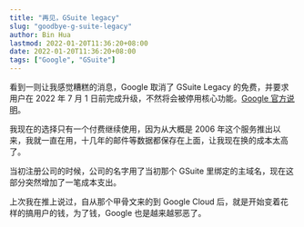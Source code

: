 ```yaml
---
title: "再见，GSuite legacy"
slug: "goodbye-g-suite-legacy"
author: Bin Hua
lastmod: 2022-01-20T11:36:20+08:00
date: 2022-01-20T11:36:20+08:00
tags: ["Google", "GSuite"]
---
```


看到一则让我感觉糟糕的消息，Google 取消了 GSuite Legacy 的免费，并要求用户在 2022 年 7 月 1 日前完成升级，不然将会被停用核心功能。[Google 官方说明](https://support.google.com/a/answer/60217?hl=zh-Hans)。

我现在的选择只有一个付费继续使用，因为从大概是 2006 年这个服务推出以来，我就一直在用，十几年的邮件等数据都保存在上面，让我现在换的成本太高了。

当初注册公司的时候，公司的名字用了当初那个 GSuite 里绑定的主域名，现在这部分突然增加了一笔成本支出。

上次我在推上说过，自从那个甲骨文来的到 Google Cloud 后，就是开始变着花样的搞用户的钱，为了钱，Google 也是越来越邪恶了。
